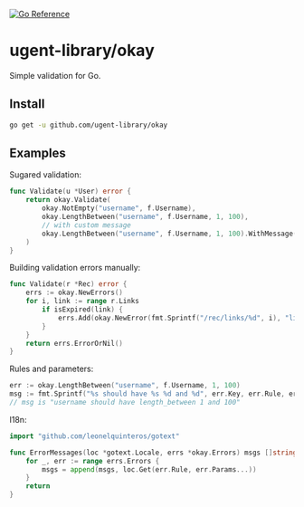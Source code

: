[![Go Reference](https://pkg.go.dev/badge/github.com/ugent-library/okay.svg)](https://pkg.go.dev/github.com/ugent-library/okay)

# ugent-library/okay

Simple validation for Go.

## Install

```sh
go get -u github.com/ugent-library/okay
```

## Examples

Sugared validation:

```go
func Validate(u *User) error {
	return okay.Validate(
		okay.NotEmpty("username", f.Username),
		okay.LengthBetween("username", f.Username, 1, 100),
        // with custom message
		okay.LengthBetween("username", f.Username, 1, 100).WithMessage("Username is too short or too long"),
	)
}
```

Building validation errors manually:

```go
func Validate(r *Rec) error {
    errs := okay.NewErrors()
    for i, link := range r.Links
        if isExpired(link) {
            errs.Add(okay.NewError(fmt.Sprintf("/rec/links/%d", i), "link.expired"))
        }
    }
    return errs.ErrorOrNil()
}
```

Rules and parameters:

```go
err := okay.LengthBetween("username", f.Username, 1, 100)
msg := fmt.Sprintf("%s should have %s %d and %d", err.Key, err.Rule, err.Params...)
// msg is "username should have length_between 1 and 100"
```

I18n:

```go
import "github.com/leonelquinteros/gotext"

func ErrorMessages(loc *gotext.Locale, errs *okay.Errors) msgs []string {
    for _, err := range errs.Errors {
        msgs = append(msgs, loc.Get(err.Rule, err.Params...))
    }
    return
}
```